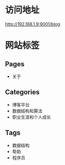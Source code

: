 # 访问地址
 http://192.168.1.9:9001/blog


# 网站标签

## Pages
* 关于

## Categories 
* 博客平台
* 数据结构和算法
* 职业生涯和个人成长

## Tags
* 数据结构
* 帮助
* 程序员
